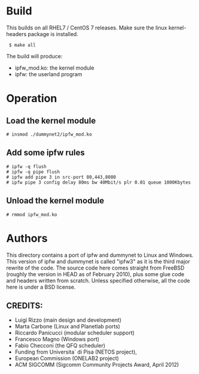 # Build
This builds on all RHEL7 / CentOS 7 releases.
Make sure the linux kernel-headers package is installed.
   
```
 $ make all
```
The build will produce:
-    ipfw_mod.ko: the  kernel module
-    ipfw: the  userland program


#  Operation 

## Load the kernel module
```
# insmod ./dummynet2/ipfw_mod.ko
```

## Add some ipfw rules
```
# ipfw -q flush
# ipfw -q pipe flush
# ipfw add pipe 3 in src-port 80,443,8080
# ipfw pipe 3 config delay 80ms bw 40Mbit/s plr 0.01 queue 1000Kbytes
```


## Unload the kernel module
```
# rmmod ipfw_mod.ko
```


# Authors

This directory contains a port of ipfw and dummynet to Linux and Windows.
This version of ipfw and dummynet is called "ipfw3" as it is the
third major rewrite of the code.  The source code here comes straight
from FreeBSD (roughly the version in HEAD as of February 2010),
plus some glue code and headers written from scratch.  Unless
specified otherwise, all the code here is under a BSD license.


## CREDITS:

- Luigi Rizzo (main design and development)
- Marta Carbone (Linux and Planetlab ports)
- Riccardo Panicucci (modular scheduler support)
- Francesco Magno (Windows port)
- Fabio Checconi (the QFQ scheduler)
- Funding from Universita` di Pisa (NETOS project),
- European Commission (ONELAB2 project)
- ACM SIGCOMM (Sigcomm Community Projects Award, April 2012)


